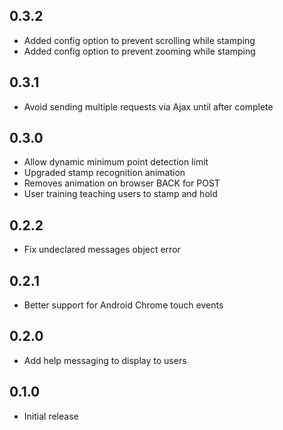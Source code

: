 ## 0.3.2
* Added config option to prevent scrolling while stamping
* Added config option to prevent zooming while stamping

## 0.3.1
* Avoid sending multiple requests via Ajax until after complete

## 0.3.0
* Allow dynamic minimum point detection limit
* Upgraded stamp recognition animation
* Removes animation on browser BACK for POST
* User training teaching users to stamp and hold

## 0.2.2
* Fix undeclared messages object error

## 0.2.1
* Better support for Android Chrome touch events

## 0.2.0
* Add help messaging to display to users

## 0.1.0
* Initial release

